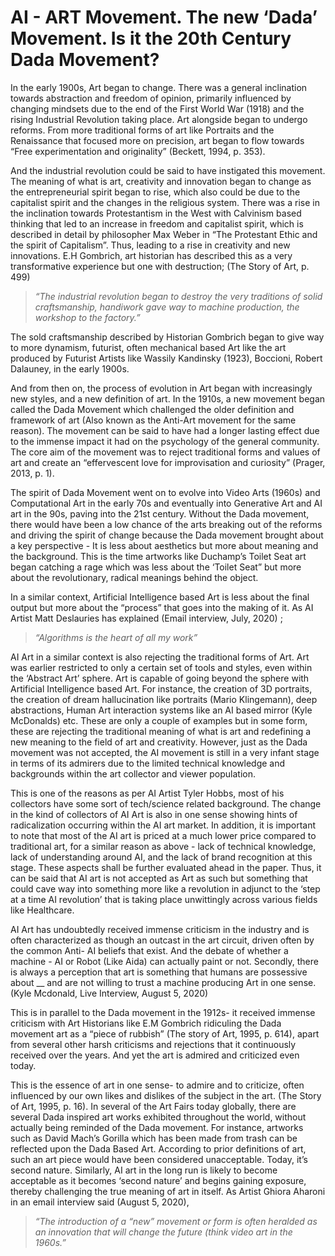 # AI - ART Movement. The new ‘Dada’ Movement. Is it the 20th Century Dada Movement?

In the early 1900s, Art began to change. There was a general inclination towards abstraction and freedom of opinion, primarily influenced by changing mindsets due to the end of the First World War (1918) and the rising Industrial Revolution taking place. Art alongside began to undergo reforms. From more traditional forms of art like Portraits and the Renaissance that focused more on precision, art began to flow towards “Free experimentation and originality” (Beckett, 1994, p. 353).

And the industrial revolution could be said to have instigated this movement. The meaning of what is art, creativity and innovation began to change as the entrepreneurial spirit began to rise, which also could be due to the capitalist spirit and the changes in the religious system. There was a rise in the inclination towards Protestantism in the West with Calvinism based thinking that led to an increase in freedom and capitalist spirit, which is described in detail by philosopher Max Weber in “The Protestant Ethic and the spirit of Capitalism”. Thus, leading to a rise in creativity and new innovations. E.H Gombrich, art historian has described this as a very transformative experience but one with destruction; (The Story of Art, p. 499)

> _“The industrial revolution began to destroy the very traditions of solid craftsmanship, handiwork gave way to machine production, the workshop to the factory.”_

The sold craftsmanship described by Historian Gombrich began to give way to more dynamism, futurist, often mechanical based Art like the art produced by Futurist Artists like Wassily Kandinsky (1923), Boccioni, Robert Dalauney, in the early 1900s.

And from then on, the process of evolution in Art began with increasingly new styles, and a new definition of art. In the 1910s, a new movement began called the Dada Movement which challenged the older definition and framework of art (Also known as the Anti-Art movement for the same reason). The movement can be said to have had a longer lasting effect due to the immense impact it had on the psychology of the general community. The core aim of the movement was to reject traditional forms and values of art and create an “effervescent love for improvisation and curiosity” (Prager, 2013, p. 1).&#x20;

The spirit of Dada Movement went on to evolve into Video Arts (1960s) and Computational Art in the early 70s and eventually into Generative Art and AI art in the 90s, paving into the 21st century. Without the Dada movement, there would have been a low chance of the arts breaking out of the reforms and driving the spirit of change because the Dada movement brought about a key perspective - It is less about aesthetics but more about meaning and the background. This is the time artworks like Duchamp’s Toilet Seat art began catching a rage which was less about the ‘Toilet Seat” but more about the revolutionary, radical meanings behind the object.

In a similar context, Artificial Intelligence based Art is less about the final output but more about the “process” that goes into the making of it. As AI Artist Matt Deslauries has explained (Email interview, July, 2020) ;

> _“Algorithms is the heart of all my work”_

AI Art in a similar context is also rejecting the traditional forms of Art. Art was earlier restricted to only a certain set of tools and styles, even within the ‘Abstract Art’ sphere. Art is capable of going beyond the sphere with Artificial Intelligence based Art. For instance, the creation of 3D portraits, the creation of dream hallucination like portraits (Mario Klingemann), deep abstractions, Human Art interaction systems like an AI based mirror (Kyle McDonalds) etc. These are only a couple of examples but in some form, these are rejecting the traditional meaning of what is art and redefining a new meaning to the field of art and creativity. However, just as the Dada movement was not accepted, the AI movement is still in a very infant stage in terms of its admirers due to the limited technical knowledge and backgrounds within the art collector and viewer population.

This is one of the reasons as per AI Artist Tyler Hobbs, most of his collectors have some sort of tech/science related background. The change in the kind of collectors of AI Art is also in one sense showing hints of radicalization occurring within the AI art market. In addition, it is important to note that most of the AI art is priced at a much lower price compared to traditional art, for a similar reason as above - lack of technical knowledge, lack of understanding around AI, and the lack of brand recognition at this stage. These aspects shall be further evaluated ahead in the paper. Thus, it can be said that AI art is not accepted as Art as such but something that could cave way into something more like a revolution in adjunct to the ‘step at a time AI revolution’ that is taking place unwittingly across various fields like Healthcare.

AI Art has undoubtedly received immense criticism in the industry and is often characterized as though an outcast in the art circuit, driven often by the common Anti- AI beliefs that exist. And the debate of whether a machine - AI or Robot (Like Aida) can actually paint or not. Secondly, there is always a perception that art is something that humans are possessive about __ and are not willing to trust a machine producing Art in one sense. (Kyle Mcdonald, Live Interview, August 5, 2020)

This is in parallel to the Dada movement in the 1912s- it received immense criticism with Art Historians like E.M Gombrich ridiculing the Dada movement art as a “piece of rubbish” (The story of Art, 1995, p. 614), apart from several other harsh criticisms and rejections that it continuously received over the years. And yet the art is admired and criticized even today.

This is the essence of art in one sense- to admire and to criticize, often influenced by our own likes and dislikes of the subject in the art. (The Story of Art, 1995, p. 16). In several of the Art Fairs today globally, there are several Dada inspired art works exhibited throughout the world, without actually being reminded of the Dada movement. For instance, artworks such as David Mach’s Gorilla which has been made from trash can be reflected upon the Dada Based Art. According to prior definitions of art, such an art piece would have been considered unacceptable. Today, it’s second nature. Similarly, AI art in the long run is likely to become acceptable as it becomes ‘second nature’ and begins gaining exposure, thereby challenging the true meaning of art in itself. As Artist Ghiora Aharoni in an email interview said (August 5, 2020),

> _“The introduction of a “new” movement or form is often heralded as an innovation that will change the future (think video art in the 1960s.”_


